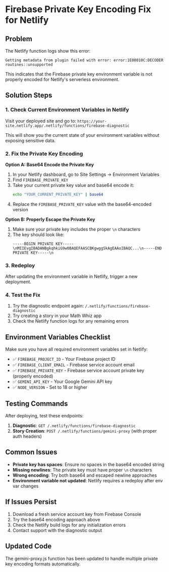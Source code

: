 # Firebase Private Key Encoding Fix for Netlify

## Problem
The Netlify function logs show this error:
```
Getting metadata from plugin failed with error: error:1E08010C:DECODER routines::unsupported
```

This indicates that the Firebase private key environment variable is not properly encoded for Netlify's serverless environment.

## Solution Steps

### 1. Check Current Environment Variables in Netlify
Visit your deployed site and go to: `https://your-site.netlify.app/.netlify/functions/firebase-diagnostic`

This will show you the current state of your environment variables without exposing sensitive data.

### 2. Fix the Private Key Encoding

**Option A: Base64 Encode the Private Key**
1. In your Netlify dashboard, go to Site Settings → Environment Variables
2. Find `FIREBASE_PRIVATE_KEY`
3. Take your current private key value and base64 encode it:
   ```bash
   echo "YOUR_CURRENT_PRIVATE_KEY" | base64
   ```
4. Replace the `FIREBASE_PRIVATE_KEY` value with the base64-encoded version

**Option B: Properly Escape the Private Key**
1. Make sure your private key includes the proper `\n` characters
2. The key should look like:
   ```
   -----BEGIN PRIVATE KEY-----\nMIIEvgIBADANBgkqhkiG9w0BAQEFAASCBKgwggSkAgEAAoIBAQC...\n-----END PRIVATE KEY-----\n
   ```

### 3. Redeploy
After updating the environment variable in Netlify, trigger a new deployment.

### 4. Test the Fix
1. Try the diagnostic endpoint again: `/.netlify/functions/firebase-diagnostic`
2. Try creating a story in your Math Whiz app
3. Check the Netlify function logs for any remaining errors

## Environment Variables Checklist
Make sure you have all required environment variables set in Netlify:

- ✅ `FIREBASE_PROJECT_ID` - Your Firebase project ID
- ✅ `FIREBASE_CLIENT_EMAIL` - Firebase service account email
- ✅ `FIREBASE_PRIVATE_KEY` - Firebase service account private key (properly encoded)
- ✅ `GEMINI_API_KEY` - Your Google Gemini API key
- ✅ `NODE_VERSION` - Set to 18 or higher

## Testing Commands
After deploying, test these endpoints:

1. **Diagnostic**: `GET /.netlify/functions/firebase-diagnostic`
2. **Story Creation**: `POST /.netlify/functions/gemini-proxy` (with proper auth headers)

## Common Issues
- **Private key has spaces**: Ensure no spaces in the base64 encoded string
- **Missing newlines**: The private key must have proper `\n` characters
- **Wrong encoding**: Try both base64 and escaped newline approaches
- **Environment variable not updated**: Netlify requires a redeploy after env var changes

## If Issues Persist
1. Download a fresh service account key from Firebase Console
2. Try the base64 encoding approach above
3. Check the Netlify build logs for any initialization errors
4. Contact support with the diagnostic output

## Updated Code
The gemini-proxy.js function has been updated to handle multiple private key encoding formats automatically.
